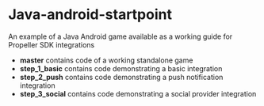 Java-android-startpoint
=======================
An example of a Java Android game available as a working guide for Propeller SDK integrations

- **master** contains code of a working standalone game
- **step_1_basic** contains code demonstrating a basic integration
- **step_2_push** contains code demonstrating a push notification integration
- **step_3_social** contains code demonstrating a social provider integration
